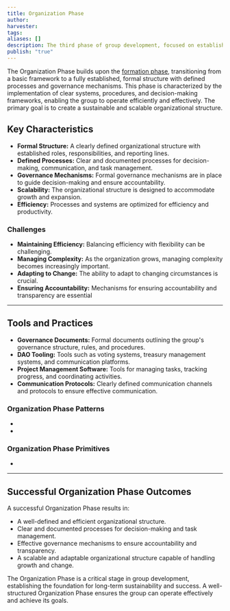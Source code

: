 ```yaml
---
title: Organization Phase
author: 
harvester: 
tags: 
aliases: []
description: The third phase of group development, focused on establishing formal structures and processes.
publish: "true"
---
```


The Organization Phase builds upon the [formation phase](./formation.md#), transitioning from a basic framework to a fully established, formal structure with defined processes and governance mechanisms. This phase is characterized by the implementation of clear systems, procedures, and decision-making frameworks, enabling the group to operate efficiently and effectively.  The primary goal is to create a sustainable and scalable organizational structure.

## Key Characteristics

* **Formal Structure:**  A clearly defined organizational structure with established roles, responsibilities, and reporting lines.
* **Defined Processes:**  Clear and documented processes for decision-making, communication, and task management.
* **Governance Mechanisms:**  Formal governance mechanisms are in place to guide decision-making and ensure accountability.
* **Scalability:**  The organizational structure is designed to accommodate growth and expansion.
* **Efficiency:**  Processes and systems are optimized for efficiency and productivity.

### Challenges

* **Maintaining Efficiency:**  Balancing efficiency with flexibility can be challenging.
* **Managing Complexity:**  As the organization grows, managing complexity becomes increasingly important.
* **Adapting to Change:**  The ability to adapt to changing circumstances is crucial.
* **Ensuring Accountability:**  Mechanisms for ensuring accountability and transparency are essential

---

## Tools and Practices

* **Governance Documents:**  Formal documents outlining the group's governance structure, rules, and procedures.
* **DAO Tooling:**  Tools such as voting systems, treasury management systems, and communication platforms.
* **Project Management Software:**  Tools for managing tasks, tracking progress, and coordinating activities.
* **Communication Protocols:**  Clearly defined communication channels and protocols to ensure effective communication.

### Organization Phase Patterns

<div><ul class="dataview list-view-ul"><li><span></span></li><li><span></span></li></ul></div>

### Organization Phase Primitives

<div><ul class="dataview list-view-ul"><li><span></span></li></ul></div>

---

## Successful Organization Phase Outcomes

A successful Organization Phase results in:

* A well-defined and efficient organizational structure.
* Clear and documented processes for decision-making and task management.
* Effective governance mechanisms to ensure accountability and transparency.
* A scalable and adaptable organizational structure capable of handling growth and change.

The Organization Phase is a critical stage in group development, establishing the foundation for long-term sustainability and success.  A well-structured Organization Phase ensures the group can operate effectively and achieve its goals.